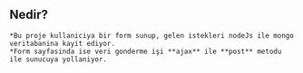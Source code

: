 ## Nedir?
	*Bu proje kullaniciya bir form sunup, gelen istekleri nodeJs ile mongo veritabanina kayit ediyor.
	*Form sayfasinda ise veri gonderme işi **ajax** ile **post** metodu ile sunucuya yollaniyor.
	